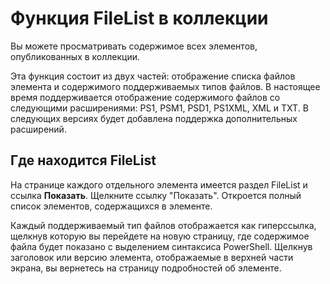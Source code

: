 # Функция FileList в коллекции

Вы можете просматривать содержимое всех элементов, опубликованных в коллекции. 

Эта функция состоит из двух частей: отображение списка файлов элемента и содержимого поддерживаемых типов файлов. В настоящее время поддерживается отображение содержимого файлов со следующими расширениями: PS1, PSM1, PSD1, PS1XML, XML и TXT. В следующих версиях будет добавлена поддержка дополнительных расширений. 

## Где находится FileList
На странице каждого отдельного элемента имеется раздел FileList и ссылка **Показать**. Щелкните ссылку "Показать". Откроется полный список элементов, содержащихся в элементе.

Каждый поддерживаемый тип файлов отображается как гиперссылка, щелкнув которую вы перейдете на новую страницу, где содержимое файла будет показано с выделением синтаксиса PowerShell. Щелкнув заголовок или версию элемента, отображаемые в верхней части экрана, вы вернетесь на страницу подробностей об элементе.


<!--HONumber=Aug16_HO3-->



